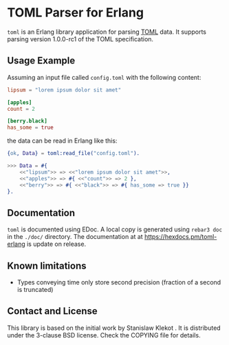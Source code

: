 TOML Parser for Erlang
======================

`toml` is an Erlang library application for parsing
[TOML](https://github.com/toml-lang/toml) data. It supports parsing version 1.0.0-rc1 of the TOML specification.

Usage Example
-------------

Assuming an input file called `config.toml` with the following content:

```toml
lipsum = "lorem ipsum dolor sit amet"

[apples]
count = 2

[berry.black]
has_some = true
```

the data can be read in Erlang like this:

```erlang
{ok, Data} = toml:read_file("config.toml").

>>> Data = #{
    <<"lipsum">> => <<"lorem ipsum dolor sit amet">>,
    <<"apples">> => #{ <<"count">> => 2 },
    <<"berry">> => #{ <<"black">> => #{ has_some => true }}
}.
```

Documentation
-------------

`toml` is documented using EDoc. A local copy is generated using `rebar3 doc`
in the  `./doc/` directory. The documentation at 
at <https://hexdocs.pm/toml-erlang> is update on release.

Known limitations
-----------------

* Types conveying time only store second precision (fraction of a second is
  truncated)

Contact and License
-------------------

This library is based on the initial work by Stanislaw Klekot <dozzie at jarowit.net>.
It is distributed under the 3-clause BSD license. Check the COPYING file for
details.

[toml]: https://github.com/toml-lang/toml
